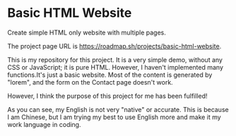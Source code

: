 # Basic HTML Website

Create simple HTML only website with multiple pages.

The project page URL is <https://roadmap.sh/projects/basic-html-website>.

This is my repository for this project. It is a very simple demo, without any CSS or JavaScript; it is pure HTML. However, I haven't implemented many functions.It's just a basic website. Most of the content is generated by "lorem", and the form on the Contact page doesn't work.

However, I think the purpose of this project for me has been fulfilled!

As you can see, my English is not very "native" or accurate. This is because I am Chinese, but I am trying my best to use English more and make it my work language in coding.
